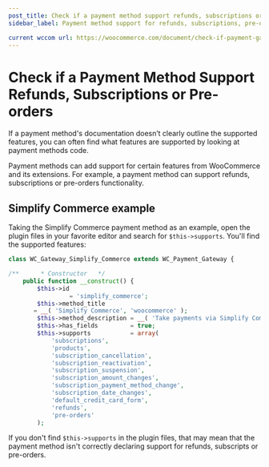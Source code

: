 ```yaml
---
post_title: Check if a payment method support refunds, subscriptions or pre-orders
sidebar_label: Payment method support for refunds, subscriptions, pre-orders

current wccom url: https://woocommerce.com/document/check-if-payment-gateway-supports-refunds-subscriptions-preorders/
---
```


# Check if a Payment Method Support Refunds, Subscriptions or Pre-orders

If a payment method's documentation doesn’t clearly outline the supported features, you can often find what features are supported by looking at payment methods code.

Payment methods can add support for certain features from WooCommerce and its extensions. For example, a payment method can support refunds, subscriptions or pre-orders functionality.

## Simplify Commerce example

Taking the Simplify Commerce payment method as an example, open the plugin files in your favorite editor and search for `$this->supports`. You'll find the supported features:

```php
class WC_Gateway_Simplify_Commerce extends WC_Payment_Gateway {    

/**      * Constructor   */
    public function __construct() {
        $this->id
                 = 'simplify_commerce';
        $this->method_title
       = __( 'Simplify Commerce', 'woocommerce' );
        $this->method_description = __( 'Take payments via Simplify Commerce - uses simplify.js to create card tokens and the Simplify Commerce SDK. Requires SSL when sandbox is disabled.', 'woocommerce' );
        $this->has_fields         = true;
        $this->supports           = array(
            'subscriptions',
            'products',
            'subscription_cancellation',
            'subscription_reactivation',
            'subscription_suspension',
            'subscription_amount_changes',
            'subscription_payment_method_change',
            'subscription_date_changes',
            'default_credit_card_form',
            'refunds',
            'pre-orders'
        );    
```

If you don't find `$this->supports` in the plugin files, that may mean that the payment method isn't correctly declaring support for refunds, subscripts or pre-orders.
